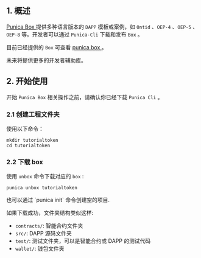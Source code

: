 

## 1. 概述

[ Punica Box ](https://github.com/punica-box/) 提供多种语言版本的 `DAPP` 模板或案例，如 `Ontid` 、`OEP-4` 、`OEP-5` 、 `OEP-8` 等。开发者可以通过 `Punica-Cli` 下载和发布 `Box` 。

目前已经提供的 `Box` 可查看 [ punica box ](https://github.com/punica-box/)。

未来将提供更多的开发者辅助库。


## 2. 开始使用

开始 `Punica Box` 相关操作之前，请确认你已经下载 `Punica Cli` 。

### 2.1 创建工程文件夹

使用以下命令：

```shell
mkdir tutorialtoken
cd tutorialtoken
```
### 2.2 下载 box

使用 `unbox` 命令下载对应的 `box` :

```shell
punica unbox tutorialtoken
```

<p class="info">也可以通过 `punica init` 命令创建空的项目.</p>

如果下载成功，文件夹结构类似这样:

- `contracts/`: 智能合约文件夹
- `src/`: DAPP 源码文件夹
- `test/`: 测试文件夹，可以是智能合约或 DAPP 的测试代码
- `wallet/`: 钱包文件夹


